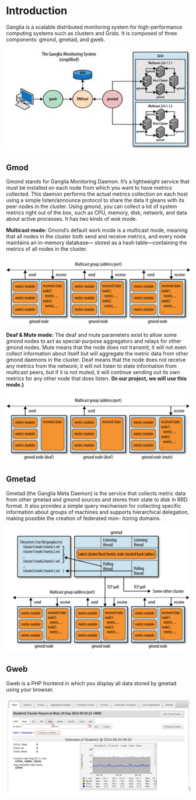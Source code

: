 # Introduction

Ganglia is a scalable distributed monitoring system for high-performance computing systems such as clusters and Grids. It is composed of three components: gmond, gmetad, and gweb.

![](https://raw.githubusercontent.com/congqiyuan/tutorial/master/ganglia_cluster/2.png)

## **Gmod**

Gmond stands for Ganglia Monitoring Daemon. It’s a lightweight service that must be installed on each node from which you want to have metrics collected. This daemon performs the actual metrics collection on each host using a simple listen/announce protocol to share the data it gleans with its peer nodes in the cluster. Using gmond, you can collect a lot of system metrics right out of the box, such as CPU, memory, disk, network, and data about active processes. It has two kinds of wok mode.

**Multicast mode:** Gmond’s default work mode is a multicast mode, meaning that all nodes in the cluster both send and receive metrics, and every node maintains an in-memory database— stored as a hash table—containing the metrics of all nodes in the cluster.

![](https://raw.githubusercontent.com/congqiyuan/tutorial/master/ganglia_cluster/3.png)

**Deaf & Mute mode:** The deaf and mute parameters exist to allow some gmond nodes to act as special-purpose aggregators and relays for other gmond nodes. Mute means that the node does not transmit; it will not even collect information about itself but will aggregate the metric data from other gmond daemons in the cluster. Deaf means that the node does not receive any metrics from the network; it will not listen to state information from multicast peers, but if it is not muted, it will continue sending out its own metrics for any other node that does listen. **\(In our project, we will use this mode.\)**

![](https://raw.githubusercontent.com/congqiyuan/tutorial/master/ganglia_cluster/4.png)

## **Gmetad**

Gmetad \(the Ganglia Meta Daemon\) is the service that collects metric data from other gmetad and gmond sources and stores their state to disk in RRD format. It also provides a simple query mechanism for collecting specific information about groups of machines and supports hierarchical delegation, making possible the creation of federated mon- itoring domains.

![](https://raw.githubusercontent.com/congqiyuan/tutorial/master/ganglia_cluster/5.png)

## **Gweb**

Gweb is a PHP frontend in which you display all data stored by gmetad using your browser.

![](https://raw.githubusercontent.com/congqiyuan/tutorial/master/ganglia_cluster/6.png)

